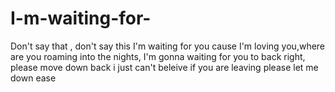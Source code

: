 # I-m-waiting-for-
Don't say that , don't say this I'm waiting for you cause I'm loving you,where are you roaming into the nights, I'm gonna waiting for you to back right, please move down back i just can't beleive if you are leaving please let me down ease 
